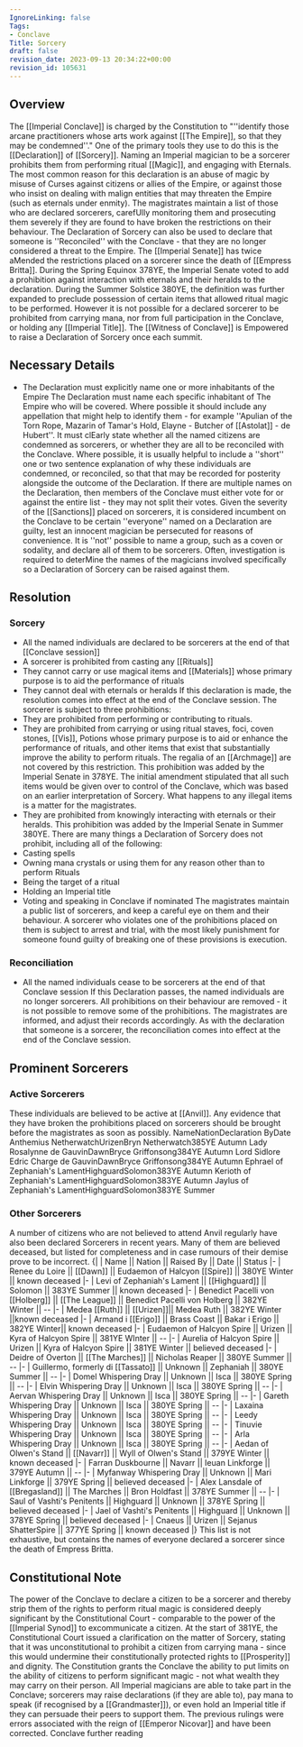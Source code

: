 ```yaml
---
IgnoreLinking: false
Tags:
- Conclave
Title: Sorcery
draft: false
revision_date: 2023-09-13 20:34:22+00:00
revision_id: 105631
---
```


## Overview
The [[Imperial Conclave]] is charged by the Constitution to "''identify those arcane practitioners whose arts work against [[The Empire]], so that they may be condemned''." One of the primary tools they use to do this is the [[Declaration]] of [[Sorcery]]. Naming an Imperial magician to be a sorcerer prohibits them from performing ritual [[Magic]], and engaging with Eternals.
The most common reason for this declaration is an abuse of magic by misuse of Curses against citizens or allies of the Empire, or against those who insist on dealing with malign entities that may threaten the Empire (such as eternals under enmity). The magistrates maintain a list of those who are declared sorcerers, carefUlly monitoring them and prosecuting them severely if they are found to have broken the restrictions on their behaviour. 
The Declaration of Sorcery can also be used to declare that someone is ''Reconciled'' with the Conclave - that they are no longer considered a threat to the Empire. 
The [[Imperial Senate]] has twice aMended the restrictions placed on a sorcerer since the death of [[Empress Britta]]. During the Spring Equinox 378YE, the Imperial Senate voted to add a prohibition against interaction with eternals and their heralds to the declaration. During the Summer Solstice 380YE, the definition was  further expanded to preclude possession of certain items that allowed ritual magic to be performed. However it is not possible for a declared sorcerer to be prohibited from carrying mana, nor from full participation in the Conclave, or holding any [[Imperial Title]].
The [[Witness of Conclave]] is Empowered to raise a Declaration of Sorcery once each summit.
## Necessary Details
* The Declaration must explicitly name one or more inhabitants of the Empire
The Declaration must name each specific inhabitant of The Empire who will be covered. Where possible it should include any appellation that might help to identify them - for example ''Apulian of the Torn Rope, Mazarin of Tamar's Hold, Elayne - Butcher of [[Astolat]] - de Hubert''. It must clEarly state whether all the named citizens are condemned as sorcerers, or whether they are all to be reconciled with the Conclave. Where possible, it is usually helpful to include a ''short'' one or two sentence explanation of why these individuals are condemned, or reconciled, so that that may be recorded for posterity alongside the outcome of the Declaration.
If there are multiple names on the Declaration, then members of the Conclave must either vote for or against the entire list - they may not split their votes. Given the severity of the [[Sanctions]] placed on sorcerers, it is considered incumbent on the Conclave to be certain ''everyone'' named on a Declaration are guilty, lest an innocent magician be persecuted for reasons of convenience.
It is ''not'' possible to name a group, such as a coven or sodality, and declare all of them to be sorcerers. Often, investigation is required to deterMine the names of the magicians involved specifically so a Declaration of Sorcery can be raised against them.
## Resolution
### Sorcery
* All the named individuals are declared to be sorcerers at the end of that [[Conclave session]]
* A sorcerer is prohibited from casting any [[Rituals]]
* They cannot carry or use magical items and [[Materials]] whose primary purpose is to aid the performance of rituals
* They cannot deal with eternals or heralds
If this declaration is made, the resolution comes into effect at the end of the Conclave session. The sorcerer is subject to three prohibitions:
* They are prohibited from performing or contributing to rituals.
* They are prohibited from carrying or using ritual staves, foci, coven stones, [[Vis]], Potions whose primary purpose is to aid or enhance the performance of rituals, and other items that exist that substantially improve the ability to perform rituals. The regalia of an [[Archmage]] are not covered by this restriction. This prohibition was added by the Imperial Senate in 378YE. The initial amendment stipulated that all such items would be given over to control of the Conclave, which was based on an earlier interpretation of Sorcery. What happens to any illegal items is a matter for the magistrates.
* They are prohibited from knowingly interacting with eternals or their heralds. This prohibition was added by the Imperial Senate in Summer 380YE.
There are many things a Declaration of Sorcery does not prohibit, including all of the following:
* Casting spells
* Owning mana crystals or using them for any reason other than to perform Rituals
* Being the target of a ritual
* Holding an Imperial title
* Voting and speaking in Conclave if nominated
The magistrates maintain a public list of sorcerers, and keep a careful eye on them and their behaviour. A sorcerer who violates one of the prohibitions placed on them is subject to arrest and trial, with the most likely punishment for someone found guilty of breaking one of these provisions is execution.
### Reconciliation
* All the named individuals cease to be sorcerers at the end of that Conclave session
If this Declaration passes, the named individuals are no longer sorcerers. All prohibitions on their behaviour are removed - it is not possible to remove some of the prohibitions. The magistrates are informed, and adjust their records accordingly. As with the declaration that someone is a sorcerer, the reconciliation comes into effect at the end of the Conclave session.
## Prominent Sorcerers
### Active Sorcerers
These individuals are believed to be active at [[Anvil]]. Any evidence that they have broken the prohibitions placed on sorcerers should be brought before the magistrates as soon as possibly.
NameNationDeclaration ByDate
Anthemius NetherwatchUrizenBryn Netherwatch385YE Autumn
Lady Rosalynne de GauvinDawnBryce Griffonsong384YE Autumn
Lord Sidlore Edric Charge de GauvinDawnBryce Griffonsong384YE Autumn
Ephrael of Zephaniah's LamentHighguardSolomon383YE Autumn
Kerioth of Zephaniah's LamentHighguardSolomon383YE Autumn
Jaylus of Zephaniah's LamentHighguardSolomon383YE Summer
### Other Sorcerers
A number of citizens who are not believed to attend Anvil regularly have also been declared Sorcerers in recent years. Many of them are believed deceased, but listed for completeness and in case rumours of their demise prove to be incorrect.
{|
| Name || Nation || Raised By || Date || Status
|-
| Renee du Loire || [[Dawn]] || Eudaemon of Halcyon [[Spire]] || 380YE Winter || known deceased
|-
| Levi of Zephaniah's Lament || [[Highguard]] || Solomon || 383YE Summer || known deceased
|-
| Benedict Pacelli von [[Holberg]] || [[The League]] || Benedict Pacelli von Holberg || 382YE Winter  ||  --
|-
| Medea [[Ruth]] || [[Urizen]]|| Medea Ruth || 382YE Winter ||known deceased
|-
| Armand i [[Erigo]] || Brass Coast || Bakar i Erigo || 382YE Winter|| known deceased
|-
| Eudaemon of Halcyon Spire || Urizen || Kyra of Halcyon Spire || 381YE WInter   ||  --
|-
| Aurelia of Halcyon Spire || Urizen || Kyra of Halcyon Spire || 381YE Winter || believed deceased
|-
| Deidre of Overton || [[The Marches]] || Nicholas Reaper || 380YE Summer   ||  --
|-
| Guillermo, formerly di [[Tassato]] || Unknown || Zephaniah  || 380YE Summer   ||  --
|-
| Domel Whispering Dray || Unknown || Isca || 380YE Spring  ||  --
|-
| Elvin Whispering Dray || Unknown || Isca || 380YE Spring  ||  --
|-
| Aervan Whispering Dray || Unknown || Isca || 380YE Spring  ||  --
|-
| Gareth Whispering Dray || Unknown || Isca || 380YE Spring  ||  --
|-
| Laxaina Whispering Dray || Unknown || Isca || 380YE Spring  ||  --
|-
| Leedy Whispering Dray || Unknown || Isca || 380YE Spring  ||  --
|-
| Tinuvie Whispering Dray || Unknown || Isca || 380YE Spring  ||  --
|-
| Arla Whispering Dray || Unknown || Isca || 380YE Spring  ||  --
|-
| Aedan of Olwen's Stand || [[Navarr]] || Wyll of Olwen's Stand || 379YE Winter ||  known deceased
|-
| Farran Duskbourne || Navarr || Ieuan Linkforge || 379YE Autumn  ||  --
|-
| Myfanway Whispering Dray || Unknown || Mari Linkforge || 379YE Spring || believed deceased
|- 
| Alex Lansdale of [[Bregasland]] || The Marches || Bron Holdfast || 378YE Summer  ||  --
|- 
| Saul of Vashti's Penitents || Highguard || Unknown || 378YE Spring || believed deceased
|- 
| Jael of Vashti's Penitents || Highguard || Unknown || 378YE Spring || believed deceased
|- 
| Cnaeus || Urizen || Sejanus ShatterSpire || 377YE Spring || known deceased
|}
This list is not exhaustive, but contains the names of everyone declared a sorcerer since the death of Empress Britta.
## Constitutional Note
The power of the Conclave to declare a citizen to be a sorcerer and thereby strip them of the rights to perform ritual magic is considered deeply significant by the Constitutional Court - comparable to the power of the [[Imperial Synod]] to excommunicate a citizen. At the start of 381YE, the Constitutional Court issued a clarification on the matter of Sorcery, stating that it was unconstitutional to prohibit a citizen from carrying mana - since this would undermine their constitutionally protected rights to [[Prosperity]] and dignity. The Constitution grants the Conclave the ability to put limits on the ability of citizens to perform significant magic - not what wealth they may carry on their person. All Imperial magicians are able to take part in the Conclave; sorcerers may raise declarations (if they are able to), pay mana to speak (if recognised by a [[Grandmaster]]), or even hold an Imperial title if they can persuade their peers to support them. The previous rulings were errors associated with the reign of [[Emperor Nicovar]] and have been corrected.
Conclave further reading